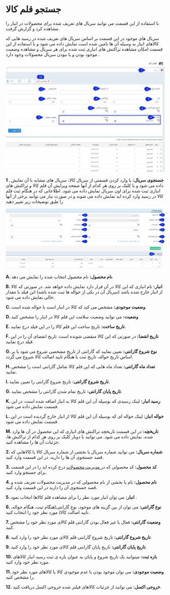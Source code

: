 # جستجو قلم کالا

با استفاده از این قسمت می توانید سریال های تعریف شده برای محصولات در انبار را مشاهده کرد و گزارش گرفت.

سریال های موجود در این قسمت بر اساس سریال های تعریف شده در  رسید هایی که کالاهای انبار به وسیله آن ها تامین شده است نمایش داده می شود و با استفاده از این قسمت امکان مشاهده تراکنش های انباری ثبت شده برای هر سریال و مشاهده وضعیت موجود بودن و یا نبودن سریال محصولات  وجود دارد .

![](ProductSerial.jpg)

**1 . جستجوی سریال:** با وارد کردن قسمتی از سریال کالا، سریال های مشابه با آن نمایش داده می شود و با کلیک بر روی هر کدام از آنها صفحه ویرایش آن قلم کالا و تراکنش های انباری ثبت شده برای اون سریال نمایش  داده می شود. اطلاعاتی که در هنگام ثبت قلم کالا در رسید وارد کرده اید نمایش داده می شوند و در صورت نیاز می توانید برخی از آنها را طبق توضیحات زیر تغییر دهید

![](ProductSerialEdit.jpg)

**A. نام محصول:** نام محصول انتخاب شده را نمایش می دهد.

**B. انبار:** نام انباری که این کالا در آن قرار دارد نمایش داده خواهد شد. در صورتی که کالا از انبار خارج شده باشد (سریال آن در یکی از حواله ها ثبت شده باشد) این فیلد با مقدار خالی نمایش داده می شود.

**C. وضعیت موجودی:** مشخص می کند که کالا در انبار است یا حواله شده است.

**D. وضعیت:** می توانید وضعیت سلامت این قلم کالا در انبار را مشخص کنید

**E. تاریخ ساخت:** تاریخ ساخت این قلم کالا را در این فیلد درج نمایید.

**F. تاریخ انقضا:** در صورتی که این کالا منقضی شونده است، تاریخ انقضای آن را در این فیلد درج نمایید.

**G. نوع شروع گارانتی:** تعیین نمایید که گارانتی از تاریخ مشخصی شروع می شود یا بر اساس تاریخ حواله، تاریخ ثبت یا هنگام تایید اصالت کالا شروع می گردد.

**H. تعداد ماه گارانتی:** تعداد ماه هایی که این قلم کالا شامل گارانتی است را مشخص نمایید.

**I. تاریخ شروع گارانتی:** تاریخ شروع گارانتی را تعیین نمایید.

**G. تاریخ پایان گارانتی:** تاریخ تمام شدن گارانتی را مشخص نمایید.

**K. رسید انبار:** لینک رسیدی که بوسیله آن این قلم کالا به انبار اضافه شده است، در این قسمت نمایش داده می شود.

**L. حواله انبار:** لینک حواله ای که بوسیله آن این قلم کالا از انبار خارج گردیده است در این قسمت نمایش داده می شود.

**M. تاریخچه:** در این قسمت تاریخچه تراکنش های انباری که این محصول در آن ها وارد شده، نمایش داده می شود. می توانید با دوبار کلیک بر روی هر کدام از تراکنش ها، جزئیات آن ها را مشاهده کنید.

**2. شماره سریال:** می توانید شماره سریال یا بخشی از شماره سریال کالا یا کالاهایی که قصد جستجوی آن ها را دارید، در این قسمت وارد کنید.

**3. کد محصول:** کد محصولی که در[ مدیریت محصولات](https://github.com/1stco/PayamGostarDocs/blob/master/help%202.5.4/Basic-Information/Product%20management/Product-management.md)   درج کرده اید را در این قسمت برای جستجو وارد کنید.

**4. نام محصول:** نام یا بخشی از نام محصولی که  در مدیریت محصولات تعریف شده  و قصد جستجوی آن را دارید در این قسمت وارد کنید.

**5. انبار:**  می توان انبار مورد نظر را برای مشاهده قلم کالاها انتخاب نمود .

**6. نوع گارانتی:** می توان از بین گزینه های موجود، نوع گارانتی(هنگام ثبت، هنگام حواله، تایید اصالت کالا) مورد نظر خود را انتخاب کنید.

**7. وضعیت گارانتی:** فعال یا غیر فعال بودن گارانتی قلم کالای مورد نظر خود را مشخص کنید.

**8. تاریخ شروع گارانتی:** تاریخ شروع گارانتی قلم کالای مورد نظر خود را وارد کنید.

**9. تاریخ پایان گارانتی:** تاریخ پایان گارانتی قلم کالای مورد نظر خود را وارد کنید.

**10. بازه ثبت:** میتوانید یک تاریخ شروع و پایان به عنوان بازه ی ثبت رسید انبار کالاهای مورد نظر خود وارد کنید.

**11. وضعیت موجودی:** می توان موجود بودن یا عدم موجودی کالا یا کالاهای مورد نظر خود را مشخص کنید.

**12. خروجی اکسل:** می توانید از جزئیات کالاهای فیلتر شده خروجی اکسل دریافت کنید.
